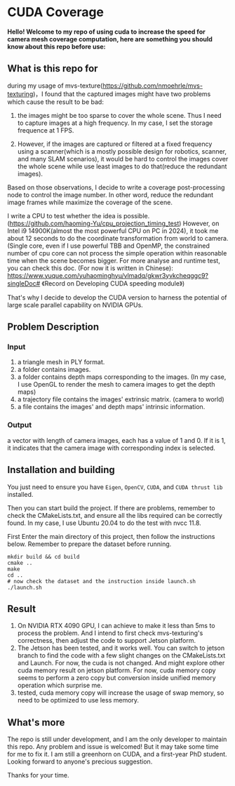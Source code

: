 # CUDA Coverage 
**Hello! Welcome to my repo of using cuda to increase the speed for camera mesh coverage computation, here are something you should know about this repo before use:** 

## What is this repo for
during my usage of mvs-texture(https://github.com/nmoehrle/mvs-texturing)，I found that the captured images might have two problems which cause the result to be bad:

1. the images might be too sparse to cover the whole scene. Thus I need to capture images at a high frequency. In my case, I set the storage frequence at 1 FPS.

2. However, if the images are captured or filtered at a fixed frequency using a scanner(which is a mostly possible design for robotics, scanner, and many SLAM scenarios), it would be hard to control the images cover the whole scene while use least images to do that(reduce the redundant images).

Based on those observations, I decide to write a coverage post-processing node to control the image number. In other word, reduce the redundant image frames while maximize the coverage of the scene.

I write a CPU to test whether the idea is possible.(https://github.com/haoming-Yu/cpu_projection_timing_test) However, on Intel i9 14900K(almost the most powerful CPU on PC in 2024), it took me about 12 seconds to do the coordinate transformation from world to camera. (Single core, even if I use powerful TBB and OpenMP, the constrained number of cpu core can not process the simple operation within reasonable time when the scene becomes bigger. For more analyse and runtime test, you can check this doc. (For now it is written in Chinese): https://www.yuque.com/yuhaominghyu/vlmadq/gkwr3yvkcheqggc9?singleDoc# 《Record on Developing CUDA speeding module》)

That's why I decide to develop the CUDA version to harness the potential of large scale parallel capability on NVIDIA GPUs.

## Problem Description
### Input
1. a triangle mesh in PLY format.
2. a folder contains images.
3. a folder contains depth maps corresponding to the images. (In my case, I use OpenGL to render the mesh to camera images to get the depth maps)
4. a trajectory file contains the images' extrinsic matrix. (camera to world)
5. a file contains the images' and depth maps' intrinsic information.

### Output
a vector with length of camera images, each has a value of 1 and 0. If it is 1, it indicates that the camera image with corresponding index is selected.

## Installation and building
You just need to ensure you have `Eigen`, `OpenCV`, `CUDA`, and `CUDA thrust lib` installed.

Then you can start build the project. If there are problems, remember to check the CMakeLists.txt, and ensure all the libs required can be correctly found. In my case, I use Ubuntu 20.04 to do the test with nvcc 11.8.

First Enter the main directory of this project, then follow the instructions below. Remember to prepare the dataset before running.

```shell
mkdir build && cd build
cmake ..
make
cd ..
# now check the dataset and the instruction inside launch.sh
./launch.sh
```
## Result
1. On NVIDIA RTX 4090 GPU, I can achieve to make it less than 5ms to process the problem. And I intend to first check mvs-texturing's correctness, then adjust the code to support Jetson platform.
2. The Jetson has been tested, and it works well. You can switch to jetson branch to find the code with a few slight changes on the CMakeLists.txt and Launch. For now, the cuda is not changed. And might explore other cuda memory result on jetson platform. For now, cuda memory copy seems to perform a zero copy but conversion inside unified memory operation which surprise me.
3. tested, cuda memory copy will increase the usage of swap memory, so need to be optimized to use less memory.
## What's more
The repo is still under development, and I am the only developer to  maintain this repo. Any problem and issue is welcomed! But it may take some time for me to fix it. I am still a greenhorn on CUDA, and a first-year PhD student. Looking forward to anyone's precious suggestion.

Thanks for your time.